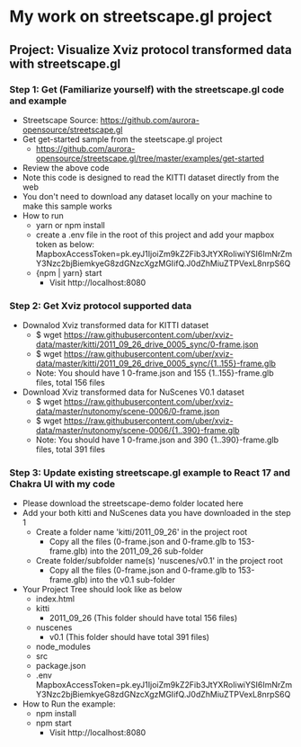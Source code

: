 # My work on streetscape.gl project #


## Project: Visualize Xviz protocol transformed data with streetscape.gl ##

### Step 1: Get (Familiarize yourself) with the streetscape.gl code and example
- Streetscape Source: https://github.com/aurora-opensource/streetscape.gl
- Get get-started sample from the steetscape.gl project
  - https://github.com/aurora-opensource/streetscape.gl/tree/master/examples/get-started
- Review the above code
- Note this code is designed to read the KITTI dataset directly from the web
- You don't need to download any dataset locally on your machine to make this sample works
- How to run
  - yarn or npm install
  - create a .env file in the root of this project and add your mapbox token as below:
     MapboxAccessToken=pk.eyJ1IjoiZm9kZ2Fib3JtYXRoIiwiYSI6ImNrZmY3Nzc2bjBiemkyeG8zdGNzcXgzMGIifQ.J0dZhMiuZTPVexL8nrpS6Q
  - {npm | yarn} start
    - Visit http://localhost:8080
    
    
### Step 2: Get Xviz protocol supported data 
- Downalod Xviz transformed data for KITTI dataset
  - $ wget https://raw.githubusercontent.com/uber/xviz-data/master/kitti/2011_09_26_drive_0005_sync/0-frame.json
  - $ wget https://raw.githubusercontent.com/uber/xviz-data/master/kitti/2011_09_26_drive_0005_sync/{1..155}-frame.glb
  - Note: You should have 1 0-frame.json and 155 {1..155}-frame.glb files, total 156 files
- Download Xviz transformed data for NuScenes V0.1 dataset
  - $ wget https://raw.githubusercontent.com/uber/xviz-data/master/nutonomy/scene-0006/0-frame.json
  - $ wget https://raw.githubusercontent.com/uber/xviz-data/master/nutonomy/scene-0006/{1..390}-frame.glb
  - Note: You should have 1 0-frame.json and 390 {1..390}-frame.glb files, total 391 files


### Step 3: Update existing streetscape.gl example to React 17 and Chakra UI with my code
- Please download the streetscape-demo folder located here
- Add your both kitti and NuScenes data you have downloaded in the step 1
  - Create a folder name 'kitti/2011_09_26' in the project root
    - Copy all the files (0-frame.json and 0-frame.glb to 153-frame.glb) into the 2011_09_26 sub-folder
  - Create folder/subfolder name(s) 'nuscenes/v0.1' in the project root
    - Copy all the files (0-frame.json and 0-frame.glb to 153-frame.glb) into the v0.1 sub-folder
- Your Project Tree should look like as below
  - index.html
  - kitti
    - 2011_09_26 (This folder should have total 156 files)
  - nuscenes
    - v0.1 (This folder should have total 391 files)
  - node_modules
  - src
  - package.json
  - .env
    MapboxAccessToken=pk.eyJ1IjoiZm9kZ2Fib3JtYXRoIiwiYSI6ImNrZmY3Nzc2bjBiemkyeG8zdGNzcXgzMGIifQ.J0dZhMiuZTPVexL8nrpS6Q
- How to Run the example:
  - npm install
  - npm start
    - Visit http://localhost:8080
